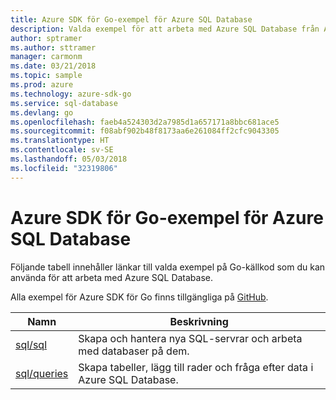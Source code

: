```yaml
---
title: Azure SDK för Go-exempel för Azure SQL Database
description: Valda exempel för att arbeta med Azure SQL Database från Azure SDK för Go.
author: sptramer
ms.author: sttramer
manager: carmonm
ms.date: 03/21/2018
ms.topic: sample
ms.prod: azure
ms.technology: azure-sdk-go
ms.service: sql-database
ms.devlang: go
ms.openlocfilehash: faeb4a524303d2a7985d1a657171a8bbc681ace5
ms.sourcegitcommit: f08abf902b48f8173aa6e261084ff2cfc9043305
ms.translationtype: HT
ms.contentlocale: sv-SE
ms.lasthandoff: 05/03/2018
ms.locfileid: "32319806"
---
```

# <a name="azure-sdk-for-go-samples-for-azure-sql-database"></a>Azure SDK för Go-exempel för Azure SQL Database

Följande tabell innehåller länkar till valda exempel på Go-källkod som du kan använda för att arbeta med Azure SQL Database.

Alla exempel för Azure SDK för Go finns tillgängliga på [GitHub](https://github.com/Azure-Samples/azure-sdk-for-go-samples).

| Namn | Beskrivning |
|------|-------------|
| [sql/sql](https://github.com/Azure-Samples/azure-sdk-for-go-samples/blob/master/sql/sql.go) | Skapa och hantera nya SQL-servrar och arbeta med databaser på dem. |
| [sql/queries](https://github.com/Azure-Samples/azure-sdk-for-go-samples/blob/master/sql/queries.go) | Skapa tabeller, lägg till rader och fråga efter data i Azure SQL Database. |
